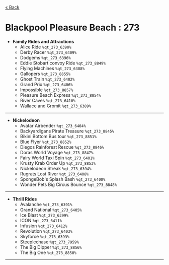 <a href="../parks_available.md">&laquo; Back</a>
# Blackpool Pleasure Beach : 273
 - **Family Rides and Attractions** 
   - Alice Ride `%qt_273_6390%`
   - Derby Racer `%qt_273_6409%`
   - Dodgems `%qt_273_6396%`
   - Eddie Stobart convoy Ride `%qt_273_8849%`
   - Flying Machines `%qt_273_6388%`
   - Gallopers `%qt_273_8855%`
   - Ghost Train `%qt_273_6402%`
   - Grand Prix `%qt_273_6406%`
   - Impossible `%qt_273_8857%`
   - Pleasure Beach Express `%qt_273_8854%`
   - River Caves `%qt_273_6410%`
   - Wallace and Gromit `%qt_273_6389%`
---
 - **Nickelodeon** 
   - Avatar Airbender `%qt_273_6404%`
   - Backyardigans Pirate Treasure `%qt_273_8845%`
   - Bikini Bottom Bus tour `%qt_273_8851%`
   - Blue Flyer `%qt_273_8852%`
   - Diegos Rainforest Rescue `%qt_273_8846%`
   - Doras World Voyage `%qt_273_8847%`
   - Fairy World Taxi Spin `%qt_273_6401%`
   - Krusty Krab Order Up `%qt_273_8853%`
   - Nickelodeon Streak `%qt_273_6394%`
   - Rugrats Lost River `%qt_273_6408%`
   - SpongeBob's Splash Bash `%qt_273_6400%`
   - Wonder Pets Big Circus Bounce `%qt_273_8848%`
---
 - **Thrill Rides** 
   - Avalanche `%qt_273_6391%`
   - Grand National `%qt_273_6405%`
   - Ice Blast `%qt_273_6399%`
   - ICON `%qt_273_6411%`
   - Infusion `%qt_273_6412%`
   - Revolution `%qt_273_6403%`
   - Skyforce `%qt_273_6393%`
   - Steeplechase `%qt_273_7959%`
   - The Big Dipper `%qt_273_8856%`
   - The Big One `%qt_273_8850%`
---